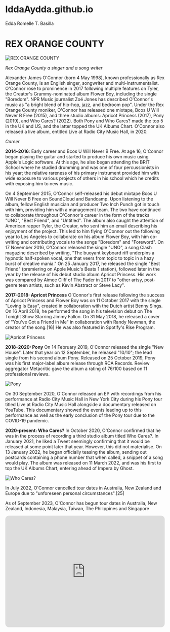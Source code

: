 # IddaAydda.github.io
Edda Romelle T. Basilla


# REX ORANGE COUNTY
![REX ORANGE COUNTY](https://i.pinimg.com/564x/d0/56/2d/d0562d0612fb9935464dd32e98231312.jpg)


*Rex Orange County a singer and a song writer*

 Alexander James O'Connor (born 4 May 1998), known professionally as Rex Orange County, is an English singer, songwriter and multi-instrumentalist. O'Connor rose to prominence in 2017 following multiple features on Tyler, the Creator's Grammy-nominated album Flower Boy, including the single "Boredom". NPR Music journalist Zoë Jones has described O'Connor's music as "a bright blend of hip-hop, jazz, and bedroom pop".
Under the Rex Orange County moniker, O'Connor has released one mixtape, Bcos U Will Never B Free (2015), and three studio albums: Apricot Princess (2017), Pony (2019), and Who Cares? (2022). Both Pony and Who Cares? made the top 5 in the UK and US, and the latter topped the UK Albums Chart. O'Connor also released a live album, entitled Live at Radio City Music Hall, in 2020.



*Career*


**2014–2016**:
Early career and Bcos U Will Never B Free. At age 16, O'Connor began playing the guitar and started to produce his own music using Apple's Logic software. At this age, he also began attending the BRIT School where he studied drumming and was one of four percussionists in his year; the relative rareness of his primary instrument provided him with wide exposure to various projects of others in his school which he credits with exposing him to new music.

On 4 September 2015, O'Connor self-released his debut mixtape Bcos U Will Never B Free on SoundCloud and Bandcamp. Upon listening to the album, fellow English musician and producer Two Inch Punch got in touch with him, providing him with a management team. The two have continued to collaborate throughout O'Connor's career in the form of the tracks "UNO", "Best Friend", and "Untitled". The album also caught the attention of American rapper Tyler, the Creator, who sent him an email describing his enjoyment of the project. This led to him flying O'Connor out the following year to Los Angeles to collaborate on his album Flower Boy, with him co-writing and contributing vocals to the songs "Boredom" and "Foreword". On 17 November 2016, O'Connor released the single "UNO", a song Clash magazine described by writing, "The buoyant keyboard riff underpins a hypnotic half-spoken vocal, one that veers from topic to topic in a hazy burst of creative mania." On 25 January 2017, he released the single "Best Friend" (premiering on Apple Music's Beats 1 station), followed later in the year by the release of his debut studio album Apricot Princess. His work was compared by Aimee Cliff of The Fader in 2017 to "other artsy, post-genre teen artists, such as Kevin Abstract or Steve Lacy". 



**2017–2018: Apricot Princess**
O'Connor's first release following the success of Apricot Princess and Flower Boy was on 11 October 2017 with the single "Loving Is Easy", created in collaboration with the Dutch artist Benny Sings. On 16 April 2018, he performed the song in his television debut on The Tonight Show Starring Jimmy Fallon. On 31 May 2018, he released a cover of "You've Got a Friend in Me" in collaboration with Randy Newman, the creator of the song.[16] He was also featured in Spotify's Rise Program.

![Apricot Princess](https://i.pinimg.com/564x/49/ad/71/49ad711c8dcf831e9a40e1c4b8b046a4.jpg)
 

**2018–2020: Pony**
On 14 February 2019, O'Connor released the single "New House". Later that year on 12 September, he released "10/10"; the lead single from his second album Pony. Released on 25 October 2019, Pony was his first major-label album release through RCA Records. Review aggregator Metacritic gave the album a rating of 76/100 based on 11 professional reviews.

![Pony](https://i.pinimg.com/564x/e3/1a/9b/e31a9b6de8d9da075f95bfa62ef61cc1.jpg)

On 30 September 2020, O'Connor released an EP with recordings from his performance at Radio City Music Hall in New York City during his Pony tour titled Live at Radio City Music Hall alongside a documentary released on YouTube. This documentary showed the events leading up to this performance as well as the early conclusion of the Pony tour due to the COVID-19 pandemic.



**2020-present: Who Cares?**
In October 2020, O'Connor confirmed that he was in the process of recording a third studio album titled Who Cares?. In January 2021, he liked a Tweet seemingly confirming that it would be released at some point later that year. However, this did not materialise. On 13 January 2022, he began officially teasing the album, sending out postcards containing a phone number that when called, a snippet of a song would play. The album was released on 11 March 2022, and was his first to top the UK Albums Chart, entering ahead of Impera by Ghost.

![Who Cares?](https://i.pinimg.com/564x/4d/5a/0d/4d5a0d317b956e3778510933a57e9f1d.jpg)

In July 2022, O'Connor cancelled tour dates in Australia, New Zealand and Europe due to "unforeseen personal circumstances".[25]

As of September 2023, O'Connor has begun tour dates in Australia, New Zealand, Indonesia, Malaysia, Taiwan, The Philippines and Singapore

<div class="embed-spotify-list">
<iframe style="border-radius:12px" src="https://open.spotify.com/embed/artist/7pbDxGE6nQSZVfiFdq9lOL?utm_source=generator" width="100%" height="352" frameBorder="0" allowfullscreen="" allow="autoplay; clipboard-write; encrypted-media; fullscreen; picture-in-picture" loading="lazy"></iframe>


